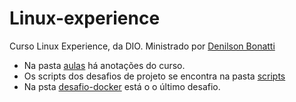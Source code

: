 # Linux-experience

Curso Linux Experience, da DIO. Ministrado por [Denilson Bonatti](https://github.com/denilsonbonatti)

- Na pasta [aulas](aulas) há anotações do curso.
- Os scripts dos desafios de projeto se encontra na pasta [scripts](scripts)
- Na psta [desafio-docker](desafio-docker) está o o último desafio.

